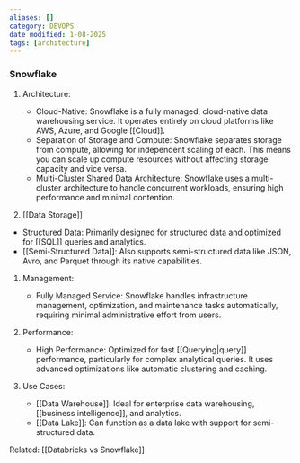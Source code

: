 ```yaml
---
aliases: []
category: DEVOPS
date modified: 1-08-2025
tags: [architecture]
---
```

### Snowflake

1. Architecture:
   - Cloud-Native: Snowflake is a fully managed, cloud-native data warehousing service. It operates entirely on cloud platforms like AWS, Azure, and Google [[Cloud]].
   - Separation of Storage and Compute: Snowflake separates storage from compute, allowing for independent scaling of each. This means you can scale up compute resources without affecting storage capacity and vice versa.
   - Multi-Cluster Shared Data Architecture: Snowflake uses a multi-cluster architecture to handle concurrent workloads, ensuring high performance and minimal contention.

1.  [[Data Storage]]
   - Structured Data: Primarily designed for structured data and optimized for [[SQL]] queries and analytics.
   - [[Semi-Structured Data]]: Also supports semi-structured data like JSON, Avro, and Parquet through its native capabilities.

1. Management:
   - Fully Managed Service: Snowflake handles infrastructure management, optimization, and maintenance tasks automatically, requiring minimal administrative effort from users.

1. Performance:
   - High Performance: Optimized for fast [[Querying|query]] performance, particularly for complex analytical queries. It uses advanced optimizations like automatic clustering and caching.

1. Use Cases:
   - [[Data Warehouse]]: Ideal for enterprise data warehousing, [[business intelligence]], and analytics.
   - [[Data Lake]]: Can function as a data lake with support for semi-structured data.
   
Related:
[[Databricks vs Snowflake]]